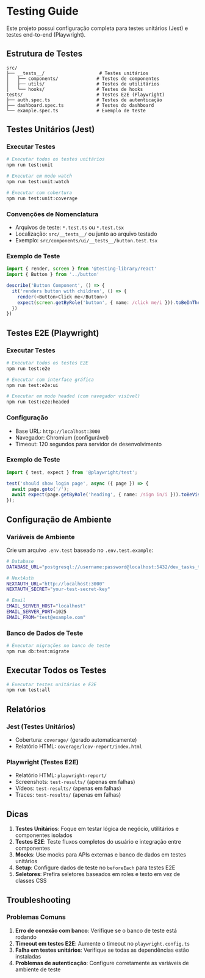 # Testing Guide

Este projeto possui configuração completa para testes unitários (Jest) e testes end-to-end (Playwright).

## Estrutura de Testes

```
src/
├── __tests__/                    # Testes unitários
│   ├── components/              # Testes de componentes
│   ├── utils/                   # Testes de utilitários
│   └── hooks/                   # Testes de hooks
tests/                           # Testes E2E (Playwright)
├── auth.spec.ts                 # Testes de autenticação
├── dashboard.spec.ts            # Testes do dashboard
└── example.spec.ts              # Exemplo de teste
```

## Testes Unitários (Jest)

### Executar Testes
```bash
# Executar todos os testes unitários
npm run test:unit

# Executar em modo watch
npm run test:unit:watch

# Executar com cobertura
npm run test:unit:coverage
```

### Convenções de Nomenclatura
- Arquivos de teste: `*.test.ts` ou `*.test.tsx`
- Localização: `src/__tests__/` ou junto ao arquivo testado
- Exemplo: `src/components/ui/__tests__/button.test.tsx`

### Exemplo de Teste
```typescript
import { render, screen } from '@testing-library/react'
import { Button } from '../button'

describe('Button Component', () => {
  it('renders button with children', () => {
    render(<Button>Click me</Button>)
    expect(screen.getByRole('button', { name: /click me/i })).toBeInTheDocument()
  })
})
```

## Testes E2E (Playwright)

### Executar Testes
```bash
# Executar todos os testes E2E
npm run test:e2e

# Executar com interface gráfica
npm run test:e2e:ui

# Executar em modo headed (com navegador visível)
npm run test:e2e:headed
```

### Configuração
- Base URL: `http://localhost:3000`
- Navegador: Chromium (configurável)
- Timeout: 120 segundos para servidor de desenvolvimento

### Exemplo de Teste
```typescript
import { test, expect } from '@playwright/test';

test('should show login page', async ({ page }) => {
  await page.goto('/');
  await expect(page.getByRole('heading', { name: /sign in/i })).toBeVisible();
});
```

## Configuração de Ambiente

### Variáveis de Ambiente
Crie um arquivo `.env.test` baseado no `.env.test.example`:

```bash
# Database
DATABASE_URL="postgresql://username:password@localhost:5432/dev_tasks_test"

# NextAuth
NEXTAUTH_URL="http://localhost:3000"
NEXTAUTH_SECRET="your-test-secret-key"

# Email
EMAIL_SERVER_HOST="localhost"
EMAIL_SERVER_PORT=1025
EMAIL_FROM="test@example.com"
```

### Banco de Dados de Teste
```bash
# Executar migrações no banco de teste
npm run db:test:migrate
```

## Executar Todos os Testes

```bash
# Executar testes unitários e E2E
npm run test:all
```

## Relatórios

### Jest (Testes Unitários)
- Cobertura: `coverage/` (gerado automaticamente)
- Relatório HTML: `coverage/lcov-report/index.html`

### Playwright (Testes E2E)
- Relatório HTML: `playwright-report/`
- Screenshots: `test-results/` (apenas em falhas)
- Vídeos: `test-results/` (apenas em falhas)
- Traces: `test-results/` (apenas em falhas)

## Dicas

1. **Testes Unitários**: Foque em testar lógica de negócio, utilitários e componentes isolados
2. **Testes E2E**: Teste fluxos completos do usuário e integração entre componentes
3. **Mocks**: Use mocks para APIs externas e banco de dados em testes unitários
4. **Setup**: Configure dados de teste no `beforeEach` para testes E2E
5. **Seletores**: Prefira seletores baseados em roles e texto em vez de classes CSS

## Troubleshooting

### Problemas Comuns

1. **Erro de conexão com banco**: Verifique se o banco de teste está rodando
2. **Timeout em testes E2E**: Aumente o timeout no `playwright.config.ts`
3. **Falha em testes unitários**: Verifique se todas as dependências estão instaladas
4. **Problemas de autenticação**: Configure corretamente as variáveis de ambiente de teste
